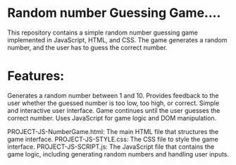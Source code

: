 # Random number Guessing Game....
This repository contains a simple random number guessing game implemented in JavaScript, HTML, and CSS. The game generates a random number, and the user has to guess the correct number.
# Features:
Generates a random number between 1 and 10.
Provides feedback to the user whether the guessed number is too low, too high, or correct.
Simple and interactive user interface.
Game continues until the user guesses the correct number.
Uses JavaScript for game logic and DOM manipulation.

PROJECT-JS-NumberGame.html: The main HTML file that structures the game interface.
PROJECT-JS-STYLE.css: The CSS file to style the game interface.
PROJECT-JS-SCRIPT.js: The JavaScript file that contains the game logic, including generating random numbers and handling user inputs.
